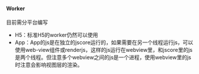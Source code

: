 #### Worker

目前需分平台编写

- H5：标准H5的worker仍然可以使用
- App：App的js是在独立的jscore运行的，如果需要在另一个线程运行js，可以使用web-view组件或renderjs，这样的js运行在webview里，和jscore里的js是两个线程。但注意多个webview之间的js是一个进程，使用webview里的js时注意会影响视图层的渲染。
